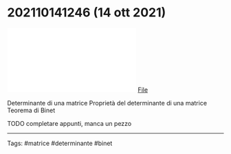 # 202110141246 (14 ott 2021)
![](202110141246.pdf)
[File](202110141246.pdf)

Determinante di una matrice
Proprietà del determinante di una matrice
Teorema di Binet

TODO completare appunti, manca un pezzo

---

Tags:
#matrice #determinante #binet

